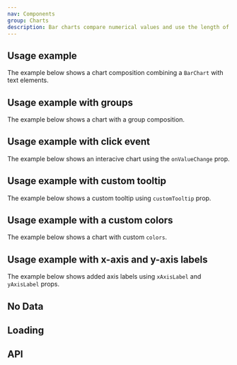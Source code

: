```yaml
---
nav: Components
group: Charts
description: Bar charts compare numerical values and use the length of each bar to represent the value of each variable.
---
```


<code src="./demos/index.tsx" nopadding></code>

## Usage example

The example below shows a chart composition combining a `BarChart` with text elements.

<code src="./demos/example.tsx"></code>

## Usage example with groups

The example below shows a chart with a group composition.

<code src="./demos/groups.tsx"></code>

## Usage example with click event

The example below shows an interacive chart using the `onValueChange` prop.

<code src="./demos/clickEvent.tsx"></code>

## Usage example with custom tooltip

The example below shows a custom tooltip using `customTooltip` prop.

<code src="./demos/customTooltip.tsx"></code>

## Usage example with a custom colors

The example below shows a chart with custom `colors`.

<code src="./demos/customColors.tsx"></code>

## Usage example with x-axis and y-axis labels

The example below shows added axis labels using `xAxisLabel` and `yAxisLabel` props.

<code src="./demos/axis.tsx"></code>

## No Data

<code src="./demos/noData.tsx"></code>

## Loading

<code src="./demos/loading.tsx"></code>

## API

<API></API>
